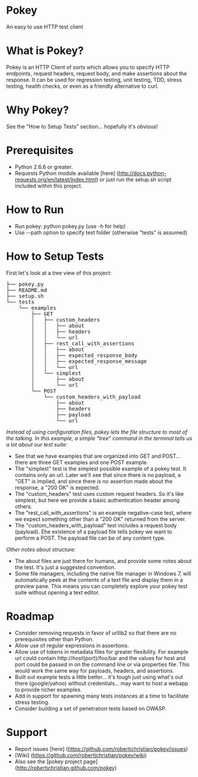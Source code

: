 Pokey
=====
An easy to use HTTP test client

What is Pokey?
============================
Pokey is an HTTP Client of sorts which allows you to specify HTTP endpoints, request headers, request body, and make assertions about the response.  It can be used for regression testing, unit testing, TDD, stress testing, health checks, or even as a friendly alternative to curl.

Why Pokey?
============================
See the "How to Setup Tests" section... hopefully it's obvious!

Prerequisites
============================
* Python 2.6.6 or greater.
* Requests Python module available [here] (http://docs.python-requests.org/en/latest/index.html) or just run the setup.sh script included within this project.

How to Run
============================
* Run pokey: python pokey.py (use -h for help)
* Use --path option to specify test folder (otherwise "tests" is assumed)

How to Setup Tests
============================
First let's look at a tree view of this project:

<pre>
├── pokey.py
├── README.md
├── setup.sh
└── tests
    └── examples
        ├── GET
        │   ├── custom_headers
        │   │   ├── about
        │   │   ├── headers
        │   │   └── url
        │   ├── rest_call_with_assertions
        │   │   ├── about
        │   │   ├── expected_response_body
        │   │   ├── expected_response_message
        │   │   └── url
        │   └── simplest
        │       ├── about
        │       └── url
        └── POST
            └── custom_headers_with_payload
                ├── about
                ├── headers
                ├── payload
                └── url
</pre>
_Instead of using configuration files, pokey lets the file structure to most of the talking.  In this example, a simple "tree" command in the terminal tells us a lot about our test suite:_

* See that we have examples that are organized into GET and POST... there are three GET examples and one POST example.
* The "simplest" test is the simplest possible example of a pokey test.  It contains only an url.  Later we'll see that since there is no payload, a "GET" is implied, and since there is no assertion made about the response, a "200 OK" is expected.
* The "custom_headers" test uses custom request headers.  So it's like simplest, but here we provide a basic authentication header among others.
* The "rest_call_with_assertions" is an example negative-case test, where we expect something other than a "200 OK" returned from the server.
* The "custom_headers_with_payload" test includes a request body (payload).  Ehe existence of a payload file tells pokey we want to perform a POST.  The payload file can be of any content type.

_Other notes about structure:_

* The about files are just there for humans, and provide some notes about the test.  It's just a suggested convention.
* Some file managers, including the native file manager in Windows 7, will automatically peek at the contents of a text file and display them in a preview pane.  This means you can completely explore your pokey test suite without opening a text editor.

Roadmap
============================
* Consider removing requests in favor of urllib2 so that there are no prerequisites other than Python.
* Allow use of regular expressions in assertions.
* Allow use of tokens in metadata files for greater flexibility.  For example url could contain http://${host}${port}/foo/bar and the values for host and port could be passed in on the command line or via properties file.  This would work the same way for payloads, headers, and assertions.
* Built out example tests a little better... it's tough just using what's out there (google/yahoo) without credentials... may want to host a webapp to provide richer examples.
* Add in support for spawning many tests instances at a time to facilitate stress testing.
* Consider building a set of penetration tests based on OWASP.

Support
============================
* Report issues [here] (https://github.com/robertjchristian/pokey/issues)
* [Wiki] (https://github.com/robertjchristian/pokey/wiki)
* Also see the [pokey project page] (http://robertjchristian.github.com/pokey)
